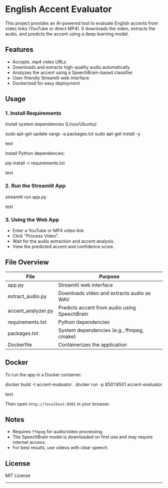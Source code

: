 # English Accent Evaluator

This project provides an AI-powered tool to evaluate English accents from video links (YouTube or direct MP4). It downloads the video, extracts the audio, and predicts the accent using a deep learning model.

## Features

- Accepts  .mp4 video URLs
- Downloads and extracts high-quality audio automatically
- Analyzes the accent using a SpeechBrain-based classifier
- User-friendly Streamlit web interface
- Dockerized for easy deployment

## Usage

### 1. Install Requirements

Install system dependencies (Linux/Ubuntu):

sudo apt-get update
xargs -a packages.txt sudo apt-get install -y

text

Install Python dependencies:

pip install -r requirements.txt

text

### 2. Run the Streamlit App

streamlit run app.py

text

### 3. Using the Web App

- Enter a YouTube or MP4 video link.
- Click "Process Video".
- Wait for the audio extraction and accent analysis.
- View the predicted accent and confidence score.

## File Overview

| File                | Purpose                                                      |
|---------------------|--------------------------------------------------------------|
| app.py              | Streamlit web interface                                      |
| extract_audio.py    | Downloads video and extracts audio as WAV                    |
| accent_analyzer.py  | Predicts accent from audio using SpeechBrain                 |
| requirements.txt    | Python dependencies                                          |
| packages.txt        | System dependencies (e.g., ffmpeg, cmake)                    |
| Dockerfile          | Containerizes the application                                |

## Docker

To run the app in a Docker container:

docker build -t accent-evaluator .
docker run -p 8501:8501 accent-evaluator

text

Then open `http://localhost:8501` in your browser.

## Notes

- Requires `ffmpeg` for audio/video processing.
- The SpeechBrain model is downloaded on first use and may require internet access.
- For best results, use videos with clear speech.

## License

MIT License

---